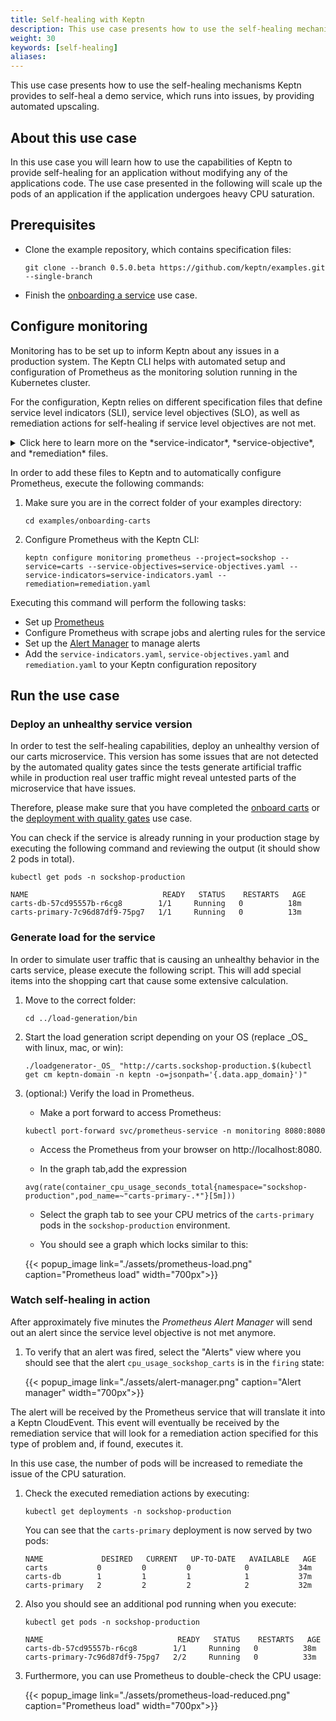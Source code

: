 ```yaml
---
title: Self-healing with Keptn
description: This use case presents how to use the self-healing mechanisms Keptn provides to self-heal a demo service, which runs into issues, by providing automated upscaling.
weight: 30
keywords: [self-healing]
aliases:
---
```

This use case presents how to use the self-healing mechanisms Keptn provides to self-heal a demo service, which runs into issues, by providing automated upscaling.

## About this use case

In this use case you will learn how to use the capabilities of Keptn to provide self-healing for an application without modifying any of the applications code. The use case presented in the following will scale up the pods of an application if the application undergoes heavy CPU saturation. 

## Prerequisites

- Clone the example repository, which contains specification files:

    ```console
    git clone --branch 0.5.0.beta https://github.com/keptn/examples.git --single-branch
    ```

- Finish the [onboarding a service](../onboard-carts-service/) use case.

## Configure monitoring

Monitoring has to be set up to inform Keptn about any issues in a production system. The Keptn CLI helps with automated setup and configuration of Prometheus as the monitoring solution running in the Kubernetes cluster.

For the configuration, Keptn relies on different specification files that define service level indicators (SLI), service level objectives (SLO), as well as remediation actions for self-healing if service level objectives are not met. 

<details>
<summary>
Click here to learn more on the *service-indicator*, *service-objective*, and *remediation* files.
</summary>
<p>

**SLI: service-indicators.yaml**: This file holds the indicators that can be used to define objectives on. These indicators are metrics gathered from different sources, e.g., Prometheus, and define the query how to obtain the metrics. This indicators can be reused to define service objectives.

```yaml
indicators:
- metric: cpu_usage_sockshop_carts
  source: Prometheus
  query: avg(rate(container_cpu_usage_seconds_total{namespace="sockshop-$ENVIRONMENT",pod_name=~"carts-primary-.*"}[$DURATION_MINUTES]))
- metric: request_latency_seconds
  source: Prometheus
  query: rate(requests_latency_seconds_sum{job='carts-sockshop-$ENVIRONMENT'}[$DURATION_MINUTESm])/rate(requests_latency_seconds_count{job='carts-sockshop-$ENVIRONMENT'}[$DURATION_MINUTESm])
```

**SLO: service-objectives.yaml**: This file defines the service level objectives for one or more services. In this case, the CPU saturation metric of the carts service (defined in the service-indicators.yaml file) is reused and augmented with a threshold and a timeframe. The timeframe indicates the duration in which the metrics is evaluated. 

```yaml
pass: 90
warning: 75
objectives:
- metric: request_latency_seconds
  threshold: 0.8
  timeframe: 5m
  score: 50
- metric: cpu_usage_sockshop_carts
  threshold: 0.5
  timeframe: 5m
  score: 50
```

**remediation.yaml**: This file defines remediation actions to execute in response to a problem related to the defined problem pattern / service objective. 

```yaml
remediations:
- name: cpu_usage_sockshop_carts
  actions:
  - action: scaling
    value: +1
```
</p>
</details>

In order to add these files to Keptn and to automatically configure Prometheus, execute the following commands:

1. Make sure you are in the correct folder of your examples directory:
    ```
    cd examples/onboarding-carts
    ```

1. Configure Prometheus with the Keptn CLI:
    ```console
    keptn configure monitoring prometheus --project=sockshop --service=carts --service-objectives=service-objectives.yaml --service-indicators=service-indicators.yaml --remediation=remediation.yaml
    ```

Executing this command will perform the following tasks:

- Set up [Prometheus](https://prometheus.io) 
- Configure Prometheus with scrape jobs and alerting rules for the service
- Set up the [Alert Manager](https://prometheus.io/docs/alerting/configuration/) to manage alerts
- Add the `service-indicators.yaml`, `service-objectives.yaml` and `remediation.yaml` to your Keptn configuration repository

## Run the use case

### Deploy an unhealthy service version

In order to test the self-healing capabilities, deploy an unhealthy version of our carts microservice. This version has some issues that are not detected by the automated quality gates since the tests generate artificial traffic while in production real user traffic might reveal untested parts of the microservice that have issues.

Therefore, please make sure that you have completed the [onboard carts](../onboard-carts-service/) or the [deployment with quality gates](../deployments-with-quality-gates/) use case. 

<!--
Send a new version of the artifact to Keptn:
```console
keptn send event new-artifact --project=sockshop --service=carts --image=docker.io/keptnexamples/carts --tag=0.9.0
```
-->

You can check if the service is already running in your production stage by executing the following command and reviewing the output (it should show 2 pods in total).

```console
kubectl get pods -n sockshop-production
```

```console
NAME                              READY   STATUS    RESTARTS   AGE
carts-db-57cd95557b-r6cg8        1/1     Running   0          18m
carts-primary-7c96d87df9-75pg7   1/1     Running   0          13m
```

### Generate load for the service

In order to simulate user traffic that is causing an unhealthy behavior in the carts service, please execute the following script. This will add special items into the shopping cart that cause some extensive calculation.

1. Move to the correct folder:
    ```console
    cd ../load-generation/bin
    ```

1. Start the load generation script depending on your OS (replace \_OS\_ with linux, mac, or win):
    ```console
    ./loadgenerator-_OS_ "http://carts.sockshop-production.$(kubectl get cm keptn-domain -n keptn -o=jsonpath='{.data.app_domain}')"
    ```

1. (optional:) Verify the load in Prometheus.
    - Make a port forward to access Prometheus:

    ```console
    kubectl port-forward svc/prometheus-service -n monitoring 8080:8080
    ```
    
    - Access the Prometheus from your browser on http://localhost:8080.

    - In the graph tab,add the expression 

    ```console
    avg(rate(container_cpu_usage_seconds_total{namespace="sockshop-production",pod_name=~"carts-primary-.*"}[5m]))
    ```
    
    - Select the graph tab to see your CPU metrics of the `carts-primary` pods in the `sockshop-production` environment.

    - You should see a graph which locks similar to this:

    {{< popup_image
        link="./assets/prometheus-load.png"
        caption="Prometheus load"
        width="700px">}}

### Watch self-healing in action

After approximately five minutes the *Prometheus Alert Manager* will send out an alert since the service level objective is not met anymore. 

1. To verify that an alert was fired, select the "Alerts" view where you should see that the alert `cpu_usage_sockshop_carts` is in the `firing` state:

    {{< popup_image
        link="./assets/alert-manager.png"
        caption="Alert manager"
        width="700px">}}

The alert will be received by the Prometheus service that will translate it into a Keptn CloudEvent. This event will eventually be received by the remediation service that will look for a remediation action specified for this type of problem and, if found, executes it.

In this use case, the number of pods will be increased to remediate the issue of the CPU saturation. 

1. Check the executed remediation actions by executing:

    ```console
    kubectl get deployments -n sockshop-production
    ```

    You can see that the `carts-primary` deployment is now served by two pods:

    ```console
    NAME             DESIRED   CURRENT   UP-TO-DATE   AVAILABLE   AGE
    carts           0         0         0            0           34m
    carts-db        1         1         1            1           37m
    carts-primary   2         2         2            2           32m
    ```

1. Also you should see an additional pod running when you execute:
    ```console
    kubectl get pods -n sockshop-production
    ```

    ```console
    NAME                              READY   STATUS    RESTARTS   AGE
    carts-db-57cd95557b-r6cg8        1/1     Running   0          38m
    carts-primary-7c96d87df9-75pg7   2/2     Running   0          33m
    ```

1. Furthermore, you can use Prometheus to double-check the CPU usage:

    {{< popup_image
        link="./assets/prometheus-load-reduced.png"
        caption="Prometheus load"
        width="700px">}}
